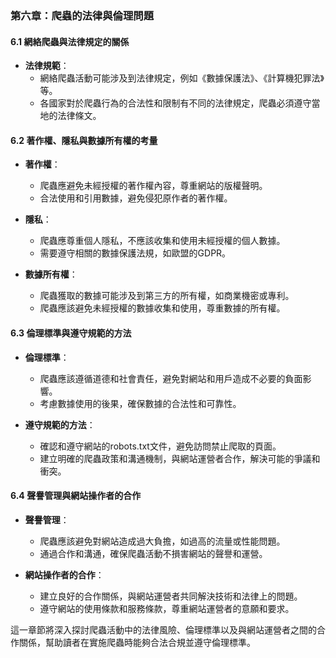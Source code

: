 ### 第六章：爬蟲的法律與倫理問題

#### 6.1 網絡爬蟲與法律規定的關係

- **法律規範**：
  - 網絡爬蟲活動可能涉及到法律規定，例如《數據保護法》、《計算機犯罪法》等。
  - 各國家對於爬蟲行為的合法性和限制有不同的法律規定，爬蟲必須遵守當地的法律條文。

#### 6.2 著作權、隱私與數據所有權的考量

- **著作權**：
  - 爬蟲應避免未經授權的著作權內容，尊重網站的版權聲明。
  - 合法使用和引用數據，避免侵犯原作者的著作權。

- **隱私**：
  - 爬蟲應尊重個人隱私，不應該收集和使用未經授權的個人數據。
  - 需要遵守相關的數據保護法規，如歐盟的GDPR。

- **數據所有權**：
  - 爬蟲獲取的數據可能涉及到第三方的所有權，如商業機密或專利。
  - 爬蟲應該避免未經授權的數據收集和使用，尊重數據的所有權。

#### 6.3 倫理標準與遵守規範的方法

- **倫理標準**：
  - 爬蟲應該遵循道德和社會責任，避免對網站和用戶造成不必要的負面影響。
  - 考慮數據使用的後果，確保數據的合法性和可靠性。

- **遵守規範的方法**：
  - 確認和遵守網站的robots.txt文件，避免訪問禁止爬取的頁面。
  - 建立明確的爬蟲政策和溝通機制，與網站運營者合作，解決可能的爭議和衝突。

#### 6.4 聲譽管理與網站操作者的合作

- **聲譽管理**：
  - 爬蟲應該避免對網站造成過大負擔，如過高的流量或性能問題。
  - 通過合作和溝通，確保爬蟲活動不損害網站的聲譽和運營。

- **網站操作者的合作**：
  - 建立良好的合作關係，與網站運營者共同解決技術和法律上的問題。
  - 遵守網站的使用條款和服務條款，尊重網站運營者的意願和要求。

這一章節將深入探討爬蟲活動中的法律風險、倫理標準以及與網站運營者之間的合作關係，幫助讀者在實施爬蟲時能夠合法合規並遵守倫理標準。